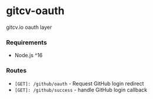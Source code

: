 # gitcv-oauth

gitcv.io oauth layer 

### Requirements
- Node.js ^16


### Routes
- `[GET]: /github/oauth` - Request GitHub login redirect
- `[GET]: /github/success` - handle GitHub login callback
